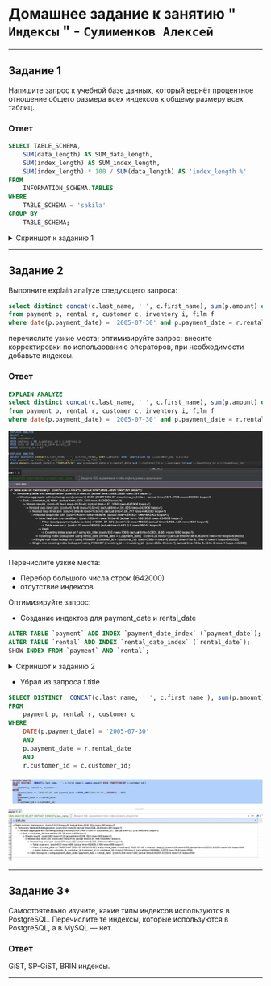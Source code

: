 # Домашнее задание к занятию " `Индексы` " - `Сулименков Алексей`

---

## Задание 1

Напишите запрос к учебной базе данных, который вернёт процентное отношение общего размера всех индексов к общему размеру всех таблиц.

### Ответ

```SQL
SELECT TABLE_SCHEMA,
    SUM(data_length) AS SUM_data_length,
    SUM(index_length) AS SUM_index_length,
    SUM(index_length) * 100 / SUM(data_length) AS 'index_length %'
FROM
    INFORMATION_SCHEMA.TABLES
WHERE
    TABLE_SCHEMA = 'sakila'
GROUP BY
    TABLE_SCHEMA;
```

<details> <summary>Скриншот к заданию 1</summary>

![task1](https://github.com/biparasite/DB-12-05HW/blob/main/task_1.png "task1")

</details>

---

## Задание 2

Выполните explain analyze следующего запроса:

```SQL
select distinct concat(c.last_name, ' ', c.first_name), sum(p.amount) over (partition by c.customer_id, f.title)
from payment p, rental r, customer c, inventory i, film f
where date(p.payment_date) = '2005-07-30' and p.payment_date = r.rental_date and r.customer_id = c.customer_id and i.inventory_id = r.inventory_id
```

перечислите узкие места;
оптимизируйте запрос: внесите корректировки по использованию операторов, при необходимости добавьте индексы.

### Ответ

```SQL
EXPLAIN ANALYZE
select distinct concat(c.last_name, ' ', c.first_name), sum(p.amount) over (partition by c.customer_id, f.title)
from payment p, rental r, customer c, inventory i, film f
where date(p.payment_date) = '2005-07-30' and p.payment_date = r.rental_date and r.customer_id = c.customer_id and i.inventory_id = r.inventory_id;
```

![task2](https://github.com/biparasite/DB-12-05HW/blob/main/task_2.1.png "task2")

Перечислите узкие места:

- Перебор большого числа строк (642000)
- отсутствие индексов

Оптимизируйте запрос:

- Создание индектов для payment_date и rental_date

```SQL
ALTER TABLE `payment` ADD INDEX `payment_date_index` (`payment_date`);
ALTER TABLE `rental` ADD INDEX `rental_date_index` (`rental_date`);
SHOW INDEX FROM `payment` AND `rental`;
```

<details> <summary>Скриншот к заданию 2</summary>

![task2](https://github.com/biparasite/DB-12-05HW/blob/main/task_2.2.png "task2")

</details>

- Убрал из запроса f.title

```SQL
SELECT DISTINCT  CONCAT(c.last_name, ' ', c.first_name ), sum(p.amount) OVER (PARTITION BY c.customer_id )
FROM
    payment p, rental r, customer c
WHERE
    DATE(p.payment_date) = '2005-07-30'
    AND
    p.payment_date = r.rental_date
    AND
    r.customer_id = c.customer_id;
```

![task2](https://github.com/biparasite/DB-12-05HW/blob/main/task_2.3.png "task2")

---

## Задание 3\*

Самостоятельно изучите, какие типы индексов используются в PostgreSQL. Перечислите те индексы, которые используются в PostgreSQL, а в MySQL — нет.

### Ответ

GiST, SP-GiST, BRIN индексы.

---
